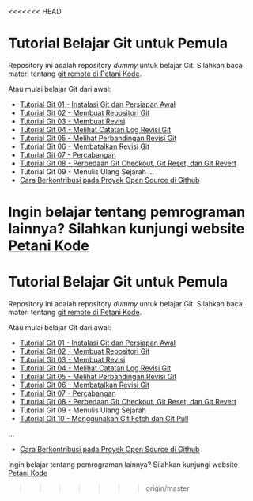 <<<<<<< HEAD
# Tutorial Belajar Git untuk Pemula

Repository ini adalah repository _dummy_ untuk belajar Git. 
Silahkan baca materi tentang [git remote di Petani Kode](https://www.petanikode.com/git-remote).

Atau mulai belajar Git dari awal:

- [Tutorial Git 01 - Instalasi Git dan Persiapan Awal](https://www.petanikode.com/git-install/)
- [Tutorial Git 02 - Membuat Repositori Git](https://www.petanikode.com/git-init/)
- [Tutorial Git 03 - Membuat Revisi](https://www.petanikode.com/git-commit/)
- [Tutorial Git 04 - Melihat Catatan Log Revisi Git](https://www.petanikode.com/git-log/)
- [Tutorial Git 05 - Melihat Perbandingan Revisi Git](https://www.petanikode.com/git-diff/)
- [Tutorial Git 06 - Membatalkan Revisi Git](https://www.petanikode.com/git-membatalkan-revisi/)
- [Tutorial Git 07 - Percabangan](https://www.petanikode.com/git-branch/)
- [Tutorial Git 08 - Perbedaan Git Checkout, Git Reset, dan Git Revert](https://www.petanikode.com/git-checkout-reset-revert/)
- Tutorial Git 09 - Menulis Ulang Sejarah
...
- [Cara Berkontribusi pada Proyek Open Source di Github](https://www.petanikode.com/github-workflow/)

Ingin belajar tentang pemrograman lainnya? Silahkan kunjungi website [Petani Kode](https://www.petanikode.com)
=======
# Tutorial Belajar Git untuk Pemula

Repository ini adalah repository _dummy_ untuk belajar Git. 
Silahkan baca materi tentang [git remote di Petani Kode](https://www.petanikode.com/git-remote).

Atau mulai belajar Git dari awal:

- [Tutorial Git 01 - Instalasi Git dan Persiapan Awal](https://www.petanikode.com/git-install/)
- [Tutorial Git 02 - Membuat Repositori Git](https://www.petanikode.com/git-init/)
- [Tutorial Git 03 - Membuat Revisi](https://www.petanikode.com/git-commit/)
- [Tutorial Git 04 - Melihat Catatan Log Revisi Git](https://www.petanikode.com/git-log/)
- [Tutorial Git 05 - Melihat Perbandingan Revisi Git](https://www.petanikode.com/git-diff/)
- [Tutorial Git 06 - Membatalkan Revisi Git](https://www.petanikode.com/git-membatalkan-revisi/)
- [Tutorial Git 07 - Percabangan](https://www.petanikode.com/git-branch/)
- [Tutorial Git 08 - Perbedaan Git Checkout, Git Reset, dan Git Revert](https://www.petanikode.com/git-checkout-reset-revert/)
- Tutorial Git 09 - Menulis Ulang Sejarah
- [Tutorial Git 10 - Menggunakan Git Fetch dan Git Pull](https://www.petanikode.com/git-pull-fetch/)

...
- [Cara Berkontribusi pada Proyek Open Source di Github](https://www.petanikode.com/github-workflow/)

Ingin belajar tentang pemrograman lainnya? Silahkan kunjungi website [Petani Kode](https://www.petanikode.com)
>>>>>>> origin/master
